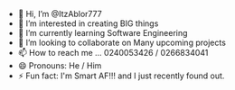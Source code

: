 - 👋 Hi, I’m @ItzAblor777
- 👀 I’m interested in creating BIG things
- 🌱 I’m currently learning Software Engineering
- 💞️ I’m looking to collaborate on Many upcoming projects
- 📫 How to reach me ... 0240053426 / 0266834041
- 😄 Pronouns: He / Him
- ⚡ Fun fact: I'm Smart AF!!! and I just recently found out.

<!---
ItzAblor777/ItzAblor777 is a ✨ special ✨ repository because its `README.md` (this file) appears on your GitHub profile.
You can click the Preview link to take a look at your changes.
--->
